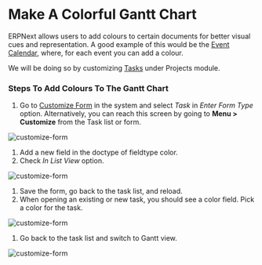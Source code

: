 <!--add breadcrumbs-->

# Make A Colorful Gantt Chart

ERPNext allows users to add colours to certain documents for better visual cues and representation. A good example of this would be the [Event Calendar](/docs/user/manual/en/using-erpnext/calendar), where, for each event you can add a colour.

We will be doing so by customizing [Tasks](/docs/user/manual/en/projects/tasks) under Projects module.

### Steps To Add Colours To The Gantt Chart

1. Go to [Customize Form](/docs/user/manual/en/customize-erpnext/customize-form) in the system and select *Task* in _Enter Form Type_ option. Alternatively, you can reach this screen by going to **Menu > Customize** from the Task list or form.

 <img class="screenshot" alt="customize-form" src="/docs/assets/img/articles/project-gantt-customize-form.gif">

1. Add a new field in the doctype of fieldtype color.
1. Check *In List View* option.

 <img class="screenshot" alt="customize-form" src="/docs/assets/img/articles/project-gantt-in-list.png">

1. Save the form, go back to the task list, and reload.
1. When opening an existing or new task, you should see a color field. Pick a color for the task.

 <img class="screenshot" alt="customize-form" src="/docs/assets/img/articles/project-gantt-pick-color.png">

1. Go back to the task list and switch to Gantt view.

  <img class="screenshot" alt="customize-form" src="/docs/assets/img/articles/project-gantt-colors.png">
